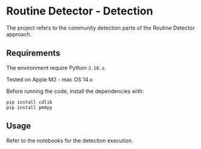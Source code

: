 # Routine Detector - Detection

The project refers to the community detection parte of the Routine Detector approach.

## Requirements
The environment require Python `3.10.x`.

Tested on Apple M2 - mac OS 14.x

Before running the code, install the dependencies with:

```
pip install cdlib
pip install pm4py
```

## Usage

Refer to the notebooks for the detection execution.

